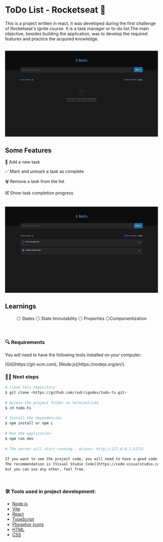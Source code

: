 <h1>ToDo List - Rocketseat 🚀</h1>

<p>This is a project written in react, it was developed during the first challenge of Rocketseat's ignite course. It is a task manager or to-do list.The main objective, besides building the application, was to develop the required features and practice the acquired knowledge.</p>


  <br>

  <img alt="" title="ToDo List" src="https://github.com/rodrrigodev/todo-ts/blob/main/src/assets/cap-1.png?raw=true" />
  <br>
  
  <h2>Some Features</h2>

  <p>📝 Add a new task</p>
  <p>✅ Mark and unmark a task as complete</p>
  <p>🗑️ Remove a task from the list</p>
  <p>🗹 Show task completion progress</p>
  
  <br>
  
  <img alt="" title="ToDo List" src="https://github.com/rodrrigodev/todo-ts/blob/main/src/assets/cap-2.png?raw=true" />
  
  <br>
  
  <h2>Learnings</h2>
  <p align="center">
  <a>⚪ States</a>
  <a>⚪ State Immutability</a>
  <a>⚪ Properties</a>
  <a>⚪Componentization</a> 
  </p>

  <br>
  
  ### 🔍 Requirements

<p>You will need to have the following tools installed on your computer:</p>
[Git](https://git-scm.com), [Node.js](https://nodejs.org/en/). 

### 🧑‍💻 Next steps

```bash
# Clone this repository
$ git clone <https://github.com/rodrrigodev/todo-ts.git>

# Access the project folder in terminal/cmd
$ cd todo-ts

# Install the dependencies
$ npm install or npm i

# Run the application
$ npm run dev

# The server will start running - Access: http://127.0.0.1:5173/

If you want to see the project code, you will need to have a good code editor installed.
The recommendation is [Visual Studio Code](https://code.visualstudio.com/),
but you can use any other, feel free.
```


<br>

### 🛠 Tools used in project development:

- [Node.js](https://nodejs.org/en/)
- [Vite](https://vitejs.dev/)
- [React](https://pt-br.reactjs.org/)
- [TypeScript](https://www.typescriptlang.org/)
- [Phosphor Icons](https://www.typescriptlang.org/)
- [HTML](https://developer.mozilla.org/en-US/docs/Web/HTML)
- [CSS](https://developer.mozilla.org/en-US/docs/Web/CSS)
